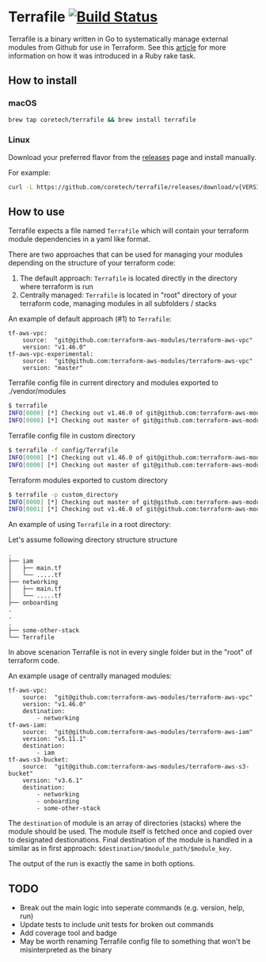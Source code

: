 # Terrafile [![Build Status](https://circleci.com/gh/coretech/terrafile.svg?style=shield)](https://circleci.com/gh/coretech/terrafile)

Terrafile is a binary written in Go to systematically manage external modules from Github for use in Terraform. See this [article](http://bensnape.com/2016/01/14/terraform-design-patterns-the-terrafile/) for more information on how it was introduced in a Ruby rake task.

## How to install

### macOS

```sh
brew tap coretech/terrafile && brew install terrafile
```

### Linux
Download your preferred flavor from the [releases](https://github.com/coretech/terrafile/releases/latest) page and install manually.

For example:
```sh
curl -L https://github.com/coretech/terrafile/releases/download/v{VERSION}/terrafile_{VERSION}_Linux_x86_64.tar.gz | tar xz -C /usr/local/bin
```

## How to use
Terrafile expects a file named `Terrafile` which will contain your terraform module dependencies in a yaml like format.

There are two approaches that can be used for managing your modules depending on the structure of your terraform code:
1. The default approach: `Terrafile` is located directly in the directory where terraform is run
2. Centrally managed: `Terrafile` is located in "root" directory of your terraform code, managing modules in all subfolders / stacks

An example of default approach (#1) to `Terrafile`:
```
tf-aws-vpc:
    source:  "git@github.com:terraform-aws-modules/terraform-aws-vpc"
    version: "v1.46.0"
tf-aws-vpc-experimental:
    source:  "git@github.com:terraform-aws-modules/terraform-aws-vpc"
    version: "master"
```

Terrafile config file in current directory and modules exported to ./vendor/modules
```sh
$ terrafile
INFO[0000] [*] Checking out v1.46.0 of git@github.com:terraform-aws-modules/terraform-aws-vpc
INFO[0000] [*] Checking out master of git@github.com:terraform-aws-modules/terraform-aws-vpc
```

Terrafile config file in custom directory
```sh
$ terrafile -f config/Terrafile
INFO[0000] [*] Checking out v1.46.0 of git@github.com:terraform-aws-modules/terraform-aws-vpc
INFO[0000] [*] Checking out master of git@github.com:terraform-aws-modules/terraform-aws-vpc
```

Terraform modules exported to custom directory
```sh
$ terrafile -p custom_directory
INFO[0000] [*] Checking out master of git@github.com:terraform-aws-modules/terraform-aws-vpc
INFO[0001] [*] Checking out v1.46.0 of git@github.com:terraform-aws-modules/terraform-aws-vpc
```

An example of using `Terrafile` in a root directory:

Let's assume following directory structure structure

```
.
├── iam
│   ├── main.tf
│   └── .....tf
├── networking
│   ├── main.tf
│   └── .....tf
├── onboarding
.
.
.
├── some-other-stack
└── Terrafile
```

In above scenarion Terrafile is not in every single folder but in the "root" of terraform code.

An example usage of centrally managed modules:

```
tf-aws-vpc:
    source:  "git@github.com:terraform-aws-modules/terraform-aws-vpc"
    version: "v1.46.0"
    destination:
        - networking
tf-aws-iam:
    source:  "git@github.com:terraform-aws-modules/terraform-aws-iam"
    version: "v5.11.1"
    destination:
        - iam
tf-aws-s3-bucket:
    source:  "git@github.com:terraform-aws-modules/terraform-aws-s3-bucket"
    version: "v3.6.1"
    destination:
        - networking
        - onboarding
        - some-other-stack
```

The `destination` of module is an array of directories (stacks) where the module should be used.
The module itself is fetched once and copied over to designated destionations.
Final destination of the module is handled in a similar as in first approach: `$destination/$module_path/$module_key`.

The output of the run is exactly the same in both options.

## TODO
* Break out the main logic into seperate commands (e.g. version, help, run)
* Update tests to include unit tests for broken out commands
* Add coverage tool and badge
* May be worth renaming Terrafile config file to something that won't be misinterpreted as the binary
